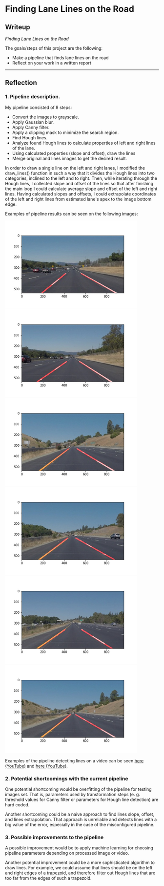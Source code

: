 # **Finding Lane Lines on the Road** 

## Writeup

*Finding Lane Lines on the Road*

The goals/steps of this project are the following:
* Make a pipeline that finds lane lines on the road
* Reflect on your work in a written report

---

## Reflection

### 1. Pipeline description. 

My pipeline consisted of 8 steps: 
* Convert the images to grayscale.
* Apply Gaussian blur.
* Apply Canny filter.
* Apply a clipping mask to minimize the search region.
* Find Hough lines.
* Analyze found Hough lines to calculate properties of left and right lines of the lane.
* Using calculated properties (slope and offset), draw the lines
* Merge original and lines images to get the desired result.

In order to draw a single line on the left and right lanes, I modified the draw_lines() function in such a way that it divides the Hough lines into two categories, inclined to the left and to right. Then, while iterating through the Hough lines, I collected slope and offset of the lines so that after finishing the main loop I could calculate average slope and offset of the left and right lines.
Having calculated slopes and offsets, I could extrapolate coordinates of the left and right lines from estimated lane's apex to the image bottom edge.

Examples of pipeline results can be seen on the following images: 

![](./test_images_output/solidWhiteCurve.jpg)
![](./test_images_output/solidWhiteRight.jpg)
![](./test_images_output/solidYellowCurve2.jpg)
![](./test_images_output/solidYellowCurve.jpg)
![](./test_images_output/solidYellowLeft.jpg)
![](./test_images_output/whiteCarLaneSwitch.jpg)

Examples of the pipeline detecting lines on a video can be seen [here (YouTube)](https://youtu.be/wHSyh40-ZW4) and [here (YouTube)](https://youtu.be/8cYoHIapbDY).

### 2. Potential shortcomings with the current pipeline

One potential shortcoming would be overfitting of the pipeline for testing images set. That is, parameters used by transformation steps (e. g. threshold values for Canny filter or parameters for Hough line detection) are hard coded.

Another shortcoming could be a naive approach to find lines slope, offset, and lines extrapolation. That approach is unreliable and detects lines with a big value of the error, especially in the case of the misconfigured pipeline.

### 3. Possible improvements to the pipeline

A possible improvement would be to apply machine learning for choosing pipeline parameters depending on processed image or video.

Another potential improvement could be a more sophisticated algorithm to draw lines. For example, we could assume that lines should be on the left and right edges of a trapezoid, and therefore filter out Hough lines that are too far from the edges of such a trapezoid.


